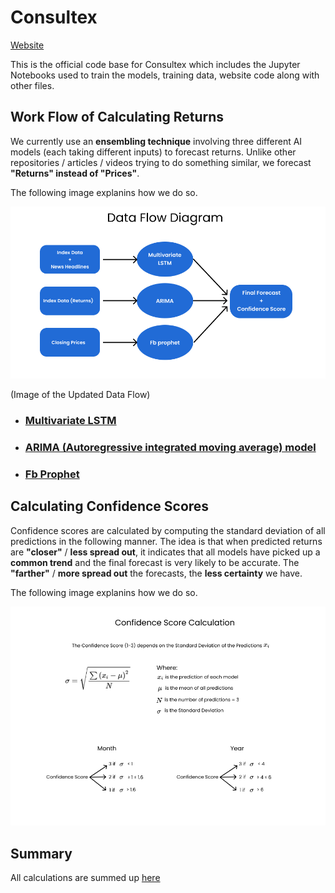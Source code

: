 # Consultex
[Website](https://consultex.tech)

This is the official code base for Consultex which includes the Jupyter Notebooks used to train the models, training data, website code along with other files.

## Work Flow of Calculating Returns
We currently use an **ensembling technique** involving three different AI models (each taking different inputs) to forecast returns.
Unlike other repositories / articles / videos trying to do something similar, we forecast **"Returns" instead of "Prices"**.

The following image explanins how we do so.

![Data Flow Image](./Data%20Flow.png)

(Image of the Updated Data Flow)

- ### [Multivariate LSTM](./notebooks/Multivariate_LSTM.ipynb)
- ### [ARIMA (Autoregressive integrated moving average) model](./notebooks/ARIMA_forecasting.ipynb)
- ### [Fb Prophet](./notebooks/FB_Prophet_Forecast.ipynb)

## Calculating Confidence Scores
Confidence scores are calculated by computing the standard deviation of all predictions in the following manner.
The idea is that when predicted returns are **"closer"** / **less spread out**, it indicates that all models have picked up a **common trend** and the final forecast is very likely to be accurate. The **"farther"** / **more spread out** the forecasts, the **less certainty** we have.

The following image explanins how we do so.

![Confidence Score Calculation](./Confidence.png)
## Summary
All calculations are summed up [here](./Forecast_for_the_month_of_November.pdf)
